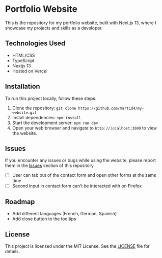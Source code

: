 # Portfolio Website

This is the repository for my portfolio website, built with Next.js 13, where I showcase my projects and skills as a developer.

## Technologies Used

- HTML/CSS
- TypeScript
- Nextjs 13
- Hosted on Vercel

## Installation

To run this project locally, follow these steps:

1. Clone the repository: `git clone https://github.com/mart1d4/my-website.git`
2. Install dependencies: `npm install`
3. Start the development server: `npm run dev`
4. Open your web browser and navigate to `http://localhost:3000` to view the website.

## Issues

If you encounter any issues or bugs while using the website, please report them in the [Issues](https://github.com/mart1d4/my-website/issues) section of this repository.

- [ ] User can tab out of the contact form and open other forms at the same time
- [ ] Second input in contact form can't be interacted with on Firefox

## Roadmap

- Add different languages (French, German, Spanish)
- Add close button to the tooltips

## License

This project is licensed under the MIT License. See the [LICENSE](LICENSE) file for details.
